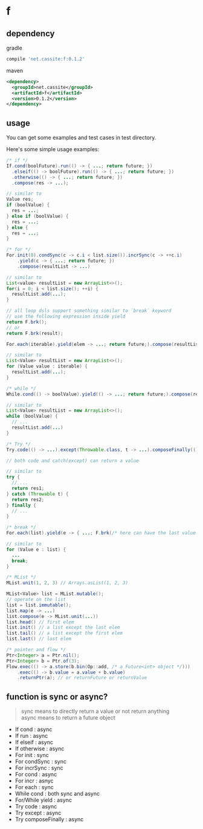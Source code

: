 # f

## dependency

gradle

```groovy
compile 'net.cassite:f:0.1.2'
```

maven

```xml
<dependency>
  <groupId>net.cassite</groupId>
  <artifactId>f</artifactId>
  <version>0.1.2</version>
</dependency>
```

## usage

You can get some examples and test cases in test directory.

Here's some simple usage examples:

```java
/* if */
If.cond(boolFuture).run(() -> { ...; return future; })
  .elseif(() -> boolFuture).run(() -> { ...; return future; })
  .otherwise(() -> { ...; return future; })
  .compose(res -> ...);

// similar to
Value res;
if (boolValue) {
  res = ...;
} else if (boolValue) {
  res = ...;
} else {
  res = ...;
}

/* for */
For.init(0).condSync(c -> c.i < list.size()).incrSync(c -> ++c.i)
    .yield(c -> { ...; return future; })
    .compose(resultList -> ...)

// similar to
List<value> resultList = new ArrayList<>();
for(i = 0; i < list.size(); ++i) {
  resultList.add(...);
}

// all loop dsls support something similar to `break` keyword
// use the following expression inside yield
return F.brk();
// or
return F.brk(result);

For.each(iterable).yield(elem -> ...; return future;).compose(resultList -> ...)

// similar to
List<Value> resultList = new ArrayList<>();
for (Value value : iterable) {
  resultList.add(...);
}

/* while */
While.cond(() -> boolValue).yield(() -> ...; return future;).compose(resultList -> ...)

// similar to
List<Value> resultList = new ArrayList<>();
while (boolValue) {
  // ...
  resultList.add(...)
}

/* Try */
Try.code(() -> ...).except(Throwable.class, t -> ...).composeFinally(() -> ...).compose(res -> ...)

// both code and catch(except) can return a value

// similar to
try {
  // ...
  return res1;
} catch (Throwable t) {
  return res2;
} finally {
  // ...
}

/* break */
For.each(list).yield(e -> { ...; F.brk(/* here can have the last value to yield*/); })

// similar to
for (Value e : list) {
  ...
  break;
}

/* MList */
MList.unit(1, 2, 3) // Arrays.asList(1, 2, 3)

MList<Value> list = MList.mutable();
// operate on the list
list = list.immutable();
list.map(e -> ...)
list.compose(e -> MList.unit(...))
list.head() // first elem
list.init() // a list except the last elem
list.tail() // a list except the first elem
list.last() // last elem

/* pointer and flow */
Ptr<Integer> a = Ptr.nil();
Ptr<Integer> b = Ptr.of(3);
Flow.exec(() -> a.store(b.bin(Op::add, /* a Future<int> object */)))
    .exec(() -> b.value = a.value + b.value)
    .returnPtr(a); // or returnFuture or returnValue
```

## function is sync or async?

>sync means to directly return a value or not return anything  
>async means to return a future object

* If cond : async
* If run : async
* If elseif : async
* If otherwise : async
* For init : sync
* For condSync : sync
* For incrSync : sync
* For cond : async
* For incr : asnyc
* For each : sync
* While cond : both sync and async
* For/While yield : async
* Try code : async
* Try except : async
* Try composeFinally : async

